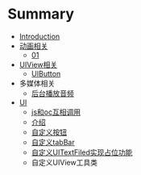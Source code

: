 # Summary

* [Introduction](README.md)
* [动画相关](dong_hua_xiang_guan.md)
   * [01](01.md)
* [UIView相关](uiviewxiang_guan.md)
   * [UIButton](uibutton.md)
* 多媒体相关
   * [后台播放音频](hou_tai_bo_fang_yin_pin.md)
* [UI](ui.md)
   * [js和oc互相调用](jshe_oc_hu_xiang_diao_yong.md)
   * [介绍](jie_shao.md)
   * [自定义按钮](zi_ding_yi_an_niu.md)
   * [自定义tabBar](zi_ding_yi_tabbar.md)
   * [自定义UITextFiled实现占位功能](zi_ding_yi_uitextfiled_shi_xian_zhan_wei_gong_neng.md)
   * 自定义UIView工具类

